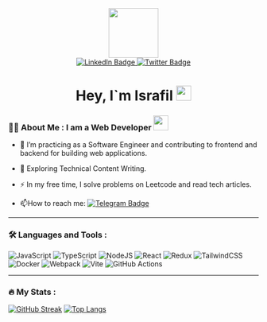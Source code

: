 
<div id="header" align="center">
  <img src="https://media.giphy.com/media/v1.Y2lkPTc5MGI3NjExOTk5ZTFmMDc4NTNhNGUzODc0MGIyY2Y4YzU5MDBkZjFkNGM1OTE4ZCZlcD12MV9pbnRlcm5hbF9naWZzX2dpZklkJmN0PXM/XwBzLXzYq7ljHBXkHk/giphy.gif" width="100"/>
</div>

<div id="badges" align="center">
  <a href="https://www.linkedin.com/in/israfil-yusibov-095838277/">
    <img src="https://img.shields.io/badge/LinkedIn-blue?style=for-the-badge&logo=linkedin&logoColor=white" alt="LinkedIn Badge"/>
  </a>
  <a href="https://t.me/TERRIBLE666zz">
    <img src="https://img.shields.io/badge/Telegram-blue?style=for-the-badge&logo=telegram&logoColor=white" alt="Twitter Badge"/>
  </a>
</div>

<div align="center">
  <img src="https://komarev.com/ghpvc/?username=iym666&style=flat-square&color=blue" alt=""/>
</div>

<h1 align="center">
  Hey, I`m Israfil
  <img src ="https://media.giphy.com/media/v1.Y2lkPTc5MGI3NjExN2JkODdhZTc2MGVjM2M1MTY0OGY2MGFkODIzNWRlZDBlMTg2Y2I2ZSZlcD12MV9pbnRlcm5hbF9naWZzX2dpZklkJmN0PXM/hvRJCLFzcasrR4ia7z/giphy.gif" width="30px"/>
</h1>
  
### :man_technologist: About Me : I am a Web Developer <img src="https://media.giphy.com/media/WUlplcMpOCEmTGBtBW/giphy.gif" width="30">

- :telescope: I’m practicing as a Software Engineer and contributing to frontend and backend for building web applications.

- :seedling: Exploring Technical Content Writing.

- :zap: In my free time, I solve problems on Leetcode and read tech articles.

- :mailbox:How to reach me: [![Telegram Badge](https://img.shields.io/badge/-iym666-blue?style=flat&logo=Telegram&logoColor=white)](https://t.me/TERRIBLE666zz)

---

### :hammer_and_wrench: Languages and Tools :
![JavaScript](https://img.shields.io/badge/JavaScript-F7DF1E?style=for-the-badge&logo=javascript&logoColor=black)
![TypeScript](https://img.shields.io/badge/TypeSctipt-316192?style=for-the-badge&logo=typescript&logoColor=white)
![NodeJS](https://img.shields.io/badge/node.js-6DA55F?style=for-the-badge&logo=node.js&logoColor=white)
![React](https://img.shields.io/badge/react-%2320232a.svg?style=for-the-badge&logo=react&logoColor=%2361DAFB)
![Redux](https://img.shields.io/badge/redux-%23593d88.svg?style=for-the-badge&logo=redux&logoColor=white)
![TailwindCSS](https://img.shields.io/badge/tailwindcss-%2338B2AC.svg?style=for-the-badge&logo=tailwind-css&logoColor=white)
![Docker](https://img.shields.io/badge/Docker-316192?style=for-the-badge&logo=docker&logoColor=white)
![Webpack](https://img.shields.io/badge/webpack-%238DD6F9.svg?style=for-the-badge&logo=webpack&logoColor=black)
![Vite](https://img.shields.io/badge/vite-%23646CFF.svg?style=for-the-badge&logo=vite&logoColor=white)
![GitHub Actions](https://img.shields.io/badge/github%20actions-%232671E5.svg?style=for-the-badge&logo=githubactions&logoColor=white)

---

### :fire: My Stats : 
[![GitHub Streak](https://streak-stats.demolab.com?user=iym666&theme=transparent&hide_border=true&mode=weekly&fire=FF2222&dates=2C68F6&currStreakLabel=2C68F6&currStreakNum=2C68F6)](https://git.io/streak-stats)
[![Top Langs](https://github-readme-stats.vercel.app/api/top-langs/?username=your-github-username)](https://github.com/anuraghazra/github-readme-stats)
